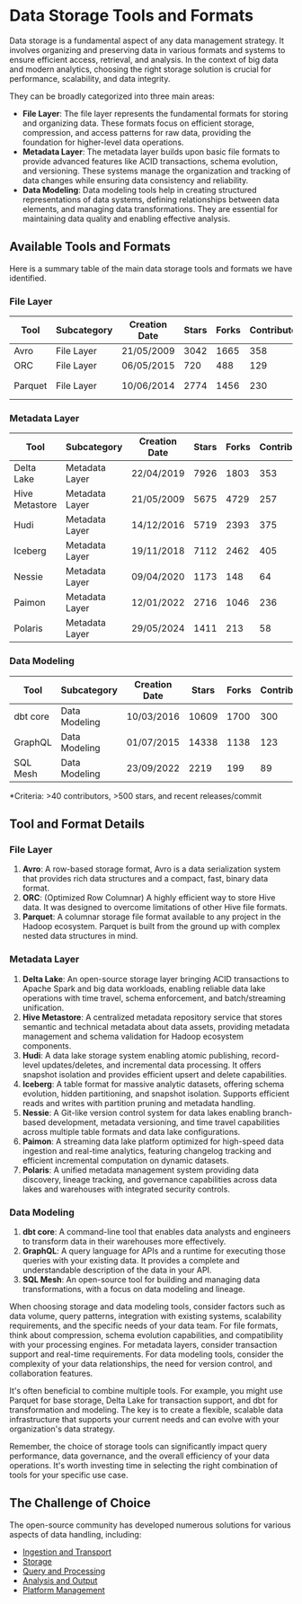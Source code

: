# Data Storage Tools and Formats

Data storage is a fundamental aspect of any data management strategy. It involves organizing and preserving data in various formats and systems to ensure efficient access, retrieval, and analysis. In the context of big data and modern analytics, choosing the right storage solution is crucial for performance, scalability, and data integrity.

They can be broadly categorized into three main areas:
- **File Layer**: The file layer represents the fundamental formats for storing and organizing data. These formats focus on efficient storage, compression, and access patterns for raw data, providing the foundation for higher-level data operations.
- **Metadata Layer**: The metadata layer builds upon basic file formats to provide advanced features like ACID transactions, schema evolution, and versioning. These systems manage the organization and tracking of data changes while ensuring data consistency and reliability.
- **Data Modeling**: Data modeling tools help in creating structured representations of data systems, defining relationships between data elements, and managing data transformations. They are essential for maintaining data quality and enabling effective analysis.

## Available Tools and Formats

Here is a summary table of the main data storage tools and formats we have identified.

### File Layer

| Tool | Subcategory | Creation Date | Stars | Forks | Contributors | Last Release | Latest Commit | Meets Criteria* | Link |
|---|---|---|---|---|---|---|---|---|---|
| Avro | File Layer | 21/05/2009 | 3042 | 1665 | 358 | 05/08/2024 | 01/04/2025 | Yes | https://github.com/apache/avro |
| ORC | File Layer | 06/05/2015 | 720 | 488 | 129 | 20/03/2025 | 30/03/2025 | Yes | https://github.com/apache/orc |
| Parquet | File Layer | 10/06/2014 | 2774 | 1456 | 230 | 14/03/2025 | 31/03/2025 | Yes | https://github.com/apache/parquet-mr |

### Metadata Layer

| Tool | Subcategory | Creation Date | Stars | Forks | Contributors | Last Release | Latest Commit | Meets Criteria* | Link |
|---|---|---|---|---|---|---|---|---|---|
| Delta Lake | Metadata Layer | 22/04/2019 | 7926 | 1803 | 353 | 06/01/2025 | 04/04/2025 | Yes | https://github.com/delta-io/delta |
| Hive Metastore | Metadata Layer | 21/05/2009 | 5675 | 4729 | 257 | N/A | 06/04/2025 | Yes | https://github.com/apache/hive |
| Hudi | Metadata Layer | 14/12/2016 | 5719 | 2393 | 375 | 19/02/2025 | 05/04/2025 | Yes | https://github.com/apache/hudi |
| Iceberg | Metadata Layer | 19/11/2018 | 7112 | 2462 | 405 | 19/03/2025 | 06/04/2025 | Yes | https://github.com/apache/iceberg |
| Nessie | Metadata Layer | 09/04/2020 | 1173 | 148 | 64 | 21/03/2025 | 04/04/2025 | Yes | https://github.com/projectnessie/nessie |
| Paimon | Metadata Layer | 12/01/2022 | 2716 | 1046 | 236 | N/A | 06/04/2025 | Yes | https://github.com/apache/paimon |
| Polaris | Metadata Layer | 29/05/2024 | 1411 | 213 | 58 | 25/02/2025 | 06/04/2025 | Yes | https://github.com/apache/polaris |

### Data Modeling

| Tool | Subcategory | Creation Date | Stars | Forks | Contributors | Last Release | Latest Commit | Meets Criteria* | Link |
|---|---|---|---|---|---|---|---|---|---|
| dbt core | Data Modeling | 10/03/2016 | 10609 | 1700 | 300 | 02/04/2025 | 05/04/2025 | Yes | https://github.com/dbt-labs/dbt-core |
| GraphQL | Data Modeling | 01/07/2015 | 14338 | 1138 | 123 | 27/10/2021 | 03/04/2025 | Yes | https://github.com/graphql/graphql-spec |
| SQL Mesh | Data Modeling | 23/09/2022 | 2219 | 199 | 89 | 29/03/2025 | 05/04/2025 | Yes | https://github.com/TobikoData/sqlmesh |

*Criteria: >40 contributors, >500 stars, and recent releases/commit

## Tool and Format Details

### File Layer

1. **Avro**: A row-based storage format, Avro is a data serialization system that provides rich data structures and a compact, fast, binary data format.
2. **ORC**: (Optimized Row Columnar) A highly efficient way to store Hive data. It was designed to overcome limitations of other Hive file formats.
3. **Parquet**: A columnar storage file format available to any project in the Hadoop ecosystem. Parquet is built from the ground up with complex nested data structures in mind.

### Metadata Layer

1. **Delta Lake**: An open-source storage layer bringing ACID transactions to Apache Spark and big data workloads, enabling reliable data lake operations with time travel, schema enforcement, and batch/streaming unification.
2. **Hive Metastore**: A centralized metadata repository service that stores semantic and technical metadata about data assets, providing metadata management and schema validation for Hadoop ecosystem components.
3. **Hudi**: A data lake storage system enabling atomic publishing, record-level updates/deletes, and incremental data processing. It offers snapshot isolation and provides efficient upsert and delete capabilities.
4. **Iceberg**: A table format for massive analytic datasets, offering schema evolution, hidden partitioning, and snapshot isolation. Supports efficient reads and writes with partition pruning and metadata handling.
5. **Nessie**: A Git-like version control system for data lakes enabling branch-based development, metadata versioning, and time travel capabilities across multiple table formats and data lake configurations.
6. **Paimon**: A streaming data lake platform optimized for high-speed data ingestion and real-time analytics, featuring changelog tracking and efficient incremental computation on dynamic datasets.
7. **Polaris**: A unified metadata management system providing data discovery, lineage tracking, and governance capabilities across data lakes and warehouses with integrated security controls.

### Data Modeling

1. **dbt core**: A command-line tool that enables data analysts and engineers to transform data in their warehouses more effectively.
2. **GraphQL**: A query language for APIs and a runtime for executing those queries with your existing data. It provides a complete and understandable description of the data in your API.
3. **SQL Mesh**: An open-source tool for building and managing data transformations, with a focus on data modeling and lineage.

When choosing storage and data modeling tools, consider factors such as data volume, query patterns, integration with existing systems, scalability requirements, and the specific needs of your data team. For file formats, think about compression, schema evolution capabilities, and compatibility with your processing engines. For metadata layers, consider transaction support and real-time requirements. For data modeling tools, consider the complexity of your data relationships, the need for version control, and collaboration features.

It's often beneficial to combine multiple tools. For example, you might use Parquet for base storage, Delta Lake for transaction support, and dbt for transformation and modeling. The key is to create a flexible, scalable data infrastructure that supports your current needs and can evolve with your organization's data strategy.

Remember, the choice of storage tools can significantly impact query performance, data governance, and the overall efficiency of your data operations. It's worth investing time in selecting the right combination of tools for your specific use case.

## The Challenge of Choice
The open-source community has developed numerous solutions for various aspects of data handling, including:
- [Ingestion and Transport](01.ingestion_and_transport.md)
- [Storage](02.storage.md)
- [Query and Processing](03.query_and_processing.md)
- [Analysis and Output](04.analysis_and_output.md)
- [Platform Management](05.platform_management.md)